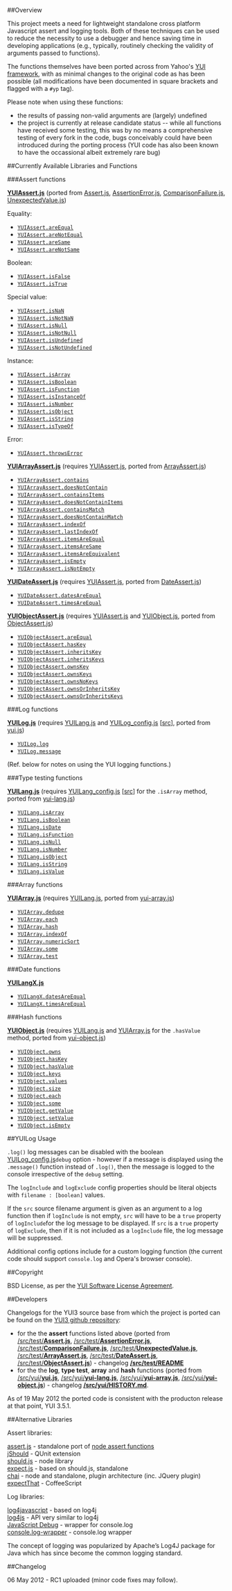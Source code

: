 
##Overview

This project meets a need for lightweight standalone cross platform Javascript 
assert and logging tools. 
Both of these techniques can be used to reduce 
the necessity to use a debugger and hence saving time in developing applications
 (e.g., typically, routinely checking 
the validity of arguments passed to functions).

The functions themselves have been ported across from Yahoo's [YUI framework](http://yuilibrary.com/), 
with as minimal changes to the original code as has been possible
(all modifications have been documented in square brackets and flagged with a `#yp` tag).

Please note when using these functions:

* the results of passing non-valid arguments are (largely) undefined
* the project is currently at release candidate status -- while all functions 
have received some testing, this was by no means a comprehensive 
testing of every fork in the code, bugs conceivably could have been 
introduced during the porting process (YUI code has also been known 
to have the occassional albeit extremely rare bug)

##Currently Available Libraries and Functions

###Assert functions

[**YUIAssert.js**](./YUIPort/blob/master/YUIAssert.js) (ported from [Assert.js](http://yuilibrary.com/yui/docs/api/classes/Test.Assert.html), [AssertionError.js](http://yuilibrary.com/yui/docs/api/classes/Test.AssertionError.html), [ComparisonFailure.js](http://yuilibrary.com/yui/docs/api/classes/Test.ComparisonFailure.html), [UnexpectedValue.js](http://yuilibrary.com/yui/docs/api/classes/Test.UnexpectedValue.html))

Equality:

- [`YUIAssert.areEqual`](http://yuilibrary.com/yui/docs/api/classes/Test.Assert.html#method_areEqual)
- [`YUIAssert.areNotEqual`](http://yuilibrary.com/yui/docs/api/classes/Test.Assert.html#method_areNotEqual)
- [`YUIAssert.areSame`](http://yuilibrary.com/yui/docs/api/classes/Test.Assert.html#method_areSame)
- [`YUIAssert.areNotSame`](http://yuilibrary.com/yui/docs/api/classes/Test.Assert.html#method_areNotSame)

Boolean:

- [`YUIAssert.isFalse`](http://yuilibrary.com/yui/docs/api/classes/Test.Assert.html#method_isFalse)
- [`YUIAssert.isTrue`](http://yuilibrary.com/yui/docs/api/classes/Test.Assert.html#method_isTrue)

Special value:

- [`YUIAssert.isNaN`](http://yuilibrary.com/yui/docs/api/classes/Test.Assert.html#method_isNaN)
- [`YUIAssert.isNotNaN`](http://yuilibrary.com/yui/docs/api/classes/Test.Assert.html#method_isNotNaN)
- [`YUIAssert.isNull`](http://yuilibrary.com/yui/docs/api/classes/Test.Assert.html#method_isNull)
- [`YUIAssert.isNotNull`](http://yuilibrary.com/yui/docs/api/classes/Test.Assert.html#method_isNotNull)
- [`YUIAssert.isUndefined`](http://yuilibrary.com/yui/docs/api/classes/Test.Assert.html#method_isUndefined)
- [`YUIAssert.isNotUndefined`](http://yuilibrary.com/yui/docs/api/classes/Test.Assert.html#method_isNotUndefined)

Instance:

- [`YUIAssert.isArray`](http://yuilibrary.com/yui/docs/api/classes/Test.Assert.html#method_isArray)
- [`YUIAssert.isBoolean`](http://yuilibrary.com/yui/docs/api/classes/Test.Assert.html#method_isBoolean)
- [`YUIAssert.isFunction`](http://yuilibrary.com/yui/docs/api/classes/Test.Assert.html#method_isFunction)
- [`YUIAssert.isInstanceOf`](http://yuilibrary.com/yui/docs/api/classes/Test.Assert.html#method_isInstanceOf)
- [`YUIAssert.isNumber`](http://yuilibrary.com/yui/docs/api/classes/Test.Assert.html#method_isNumber)
- [`YUIAssert.isObject`](http://yuilibrary.com/yui/docs/api/classes/Test.Assert.html#method_isObject)
- [`YUIAssert.isString`](http://yuilibrary.com/yui/docs/api/classes/Test.Assert.html#method_isString)
- [`YUIAssert.isTypeOf`](http://yuilibrary.com/yui/docs/api/classes/Test.Assert.html#method_isTypeOf)

Error:

- [`YUIAssert.throwsError`](http://yuilibrary.com/yui/docs/api/classes/Test.Assert.html#method_throwsError)

[**YUIArrayAssert.js**](./YUIPort/blob/master/YUIArrayAssert.js) (requires [YUIAssert.js](https://github.com/gso/YUIPort/tree/master/source), ported from [ArrayAssert.js](http://yuilibrary.com/yui/docs/api/classes/Test.ArrayAssert.html))

- [`YUIArrayAssert.contains`](http://yuilibrary.com/yui/docs/api/classes/Test.Assert.html#method_contains)
- [`YUIArrayAssert.doesNotContain`](http://yuilibrary.com/yui/docs/api/classes/Test.Assert.html#method_doesNotContain)
- [`YUIArrayAssert.containsItems`](http://yuilibrary.com/yui/docs/api/classes/Test.Assert.html#method_containsItems)
- [`YUIArrayAssert.doesNotContainItems`](http://yuilibrary.com/yui/docs/api/classes/Test.Assert.html#method_doesNotContainItems)
- [`YUIArrayAssert.containsMatch`](http://yuilibrary.com/yui/docs/api/classes/Test.Assert.html#method_containsMatch)
- [`YUIArrayAssert.doesNotContainMatch`](http://yuilibrary.com/yui/docs/api/classes/Test.Assert.html#method_doesNotContainMatch)
- [`YUIArrayAssert.indexOf`](http://yuilibrary.com/yui/docs/api/classes/Test.Assert.html#method_indexOf)
- [`YUIArrayAssert.lastIndexOf`](http://yuilibrary.com/yui/docs/api/classes/Test.Assert.html#method_lastIndexOf)
- [`YUIArrayAssert.itemsAreEqual`](http://yuilibrary.com/yui/docs/api/classes/Test.Assert.html#method_itemsAreEqual)
- [`YUIArrayAssert.itemsAreSame`](http://yuilibrary.com/yui/docs/api/classes/Test.Assert.html#method_itemsAreSame)
- [`YUIArrayAssert.itemsAreEquivalent`](http://yuilibrary.com/yui/docs/api/classes/Test.Assert.html#method_itemsAreEquivalent)
- [`YUIArrayAssert.isEmpty`](http://yuilibrary.com/yui/docs/api/classes/Test.Assert.html#method_isEmpty)
- [`YUIArrayAssert.isNotEmpty`](http://yuilibrary.com/yui/docs/api/classes/Test.Assert.html#method_isNotEmpty)

[**YUIDateAssert.js**](./YUIPort/blob/master/YUIDateAssert.js) (requires [YUIAssert.js](https://github.com/gso/YUIPort/tree/master/source), ported from [DateAssert.js](http://yuilibrary.com/yui/docs/api/classes/Test.DateAssert.html))

- [`YUIDateAssert.datesAreEqual`](http://yuilibrary.com/yui/docs/api/classes/Test.Assert.html#method_datesAreEqual)
- [`YUIDateAssert.timesAreEqual`](http://yuilibrary.com/yui/docs/api/classes/Test.Assert.html#method_timesAreEqual)

[**YUIObjectAssert.js**](./YUIPort/blob/master/YUIObjectAssert.js) (requires [YUIAssert.js](https://github.com/gso/YUIPort/tree/master/source) and [YUIObject.js](https://github.com/gso/YUIPort/tree/master/source), ported from [ObjectAssert.js](http://yuilibrary.com/yui/docs/api/classes/Test.ObjectAssert.html))

- [`YUIObjectAssert.areEqual`](http://yuilibrary.com/yui/docs/api/classes/Test.Assert.html#method_areEqual)
- [`YUIObjectAssert.hasKey`](http://yuilibrary.com/yui/docs/api/classes/Test.Assert.html#method_hasKey)
- [`YUIObjectAssert.inheritsKey`](http://yuilibrary.com/yui/docs/api/classes/Test.Assert.html#method_inheritsKey)
- [`YUIObjectAssert.inheritsKeys`](http://yuilibrary.com/yui/docs/api/classes/Test.Assert.html#method_inheritsKeys)
- [`YUIObjectAssert.ownsKey`](http://yuilibrary.com/yui/docs/api/classes/Test.Assert.html#method_ownsKey)
- [`YUIObjectAssert.ownsKeys`](http://yuilibrary.com/yui/docs/api/classes/Test.Assert.html#method_ownsKeys)
- [`YUIObjectAssert.ownsNoKeys`](http://yuilibrary.com/yui/docs/api/classes/Test.Assert.html#method_ownsNoKeys)
- [`YUIObjectAssert.ownsOrInheritsKey`](http://yuilibrary.com/yui/docs/api/classes/Test.Assert.html#method_ownsOrInheritsKey)
- [`YUIObjectAssert.ownsOrInheritsKeys`](http://yuilibrary.com/yui/docs/api/classes/Test.Assert.html#method_ownsOrInheritsKeys)

###Log functions

[**YUILog.js**](./YUIPort/blob/master/YUILog.js) (requires [YUILang.js](https://github.com/gso/YUIPort/tree/master) and [YUILog_config.js](https://github.com/gso/YUIPort/tree/master) \[[src](./YUIPort/blob/master/YUILog_config.js)\], ported from [yui.js](http://yuilibrary.com/yui/docs/api/classes/YUI.html))
 
- [`YUILog.log`](http://yuilibrary.com/yui/docs/api/classes/YUI.html#method_log)
- [`YUILog.message`](http://yuilibrary.com/yui/docs/api/classes/YUI.html#method_message)

(Ref. below for notes on using the YUI logging functions.)

###Type testing functions

[**YUILang.js**](./YUIPort/blob/master/YUILang.js) (requires [YUILang_config.js](https://github.com/gso/YUIPort/tree/master/source) \[[src](./YUIPort/blob/master/YUILang_config.js)\] for the `.isArray` method, ported from [yui-lang.js](http://yuilibrary.com/yui/docs/api/classes/Lang.html))

- [`YUILang.isArray`](http://yuilibrary.com/yui/docs/api/classes/Lang.html#method_isArray)
- [`YUILang.isBoolean`](http://yuilibrary.com/yui/docs/api/classes/Lang.html#method_isBoolean)
- [`YUILang.isDate`](http://yuilibrary.com/yui/docs/api/classes/Lang.html#method_isDate)
- [`YUILang.isFunction`](http://yuilibrary.com/yui/docs/api/classes/Lang.html#method_isFunction)
- [`YUILang.isNull`](http://yuilibrary.com/yui/docs/api/classes/Lang.html#method_isNull)
- [`YUILang.isNumber`](http://yuilibrary.com/yui/docs/api/classes/Lang.html#method_isNumber)
- [`YUILang.isObject`](http://yuilibrary.com/yui/docs/api/classes/Lang.html#method_isObject)
- [`YUILang.isString`](http://yuilibrary.com/yui/docs/api/classes/Lang.html#method_isString)
- [`YUILang.isValue`](http://yuilibrary.com/yui/docs/api/classes/Lang.html#method_isValue)

###Array functions

[**YUIArray.js**](./YUIPort/blob/master/YUIArray.js) (requires [YUILang.js](https://github.com/gso/YUIPort/tree/master/source), ported from [yui-array.js](http://yuilibrary.com/yui/docs/api/classes/Array.html))

- [`YUIArray.dedupe`](http://yuilibrary.com/yui/docs/api/classes/Array.html#method_dedupe)
- [`YUIArray.each`](http://yuilibrary.com/yui/docs/api/classes/Array.html#method_each)
- [`YUIArray.hash`](http://yuilibrary.com/yui/docs/api/classes/Array.html#method_hash)
- [`YUIArray.indexOf`](http://yuilibrary.com/yui/docs/api/classes/Array.html#method_indexOf)
- [`YUIArray.numericSort`](http://yuilibrary.com/yui/docs/api/classes/Array.html#method_numericSort)
- [`YUIArray.some`](http://yuilibrary.com/yui/docs/api/classes/Array.html#method_some)
- [`YUIArray.test`](http://yuilibrary.com/yui/docs/api/classes/Array.html#method_test)

###Date functions

[**YUILangX.js**](./YUIPort/blob/master/YUILangX.js)

- [`YUILangX.datesAreEqual`](./YUIPort/blob/master/YUILangX.js)
- [`YUILangX.timesAreEqual`](./YUIPort/blob/master/YUILangX.js)

###Hash functions

[**YUIObject.js**](./YUIPort/blob/master/YUIObject.js) (requires [YUILang.js](https://github.com/gso/YUIPort/tree/master/source) and [YUIArray.js](https://github.com/gso/YUIPort/tree/master/source) for the `.hasValue` method, ported from [yui-object.js](http://yuilibrary.com/yui/docs/api/classes/Object.html))

- [`YUIObject.owns`](http://yuilibrary.com/yui/docs/api/classes/Object.html#method_owns)
- [`YUIObject.hasKey`](http://yuilibrary.com/yui/docs/api/classes/Object.html#method_hasKey)
- [`YUIObject.hasValue`](http://yuilibrary.com/yui/docs/api/classes/Object.html#method_hasValue)
- [`YUIObject.keys`](http://yuilibrary.com/yui/docs/api/classes/Object.html#method_keys)
- [`YUIObject.values`](http://yuilibrary.com/yui/docs/api/classes/Object.html#method_values)
- [`YUIObject.size`](http://yuilibrary.com/yui/docs/api/classes/Object.html#method_size)
- [`YUIObject.each`](http://yuilibrary.com/yui/docs/api/classes/Object.html#method_each)
- [`YUIObject.some`](http://yuilibrary.com/yui/docs/api/classes/Object.html#method_some)
- [`YUIObject.getValue`](http://yuilibrary.com/yui/docs/api/classes/Object.html#method_getValue)
- [`YUIObject.setValue`](http://yuilibrary.com/yui/docs/api/classes/Object.html#method_setValue)
- [`YUIObject.isEmpty`](http://yuilibrary.com/yui/docs/api/classes/Object.html#method_isEmpty)

##YUILog Usage

`.log()` log messages can be disabled with the boolean
[YUILog_config.js](./YUIPort/blob/master/YUILang_config.js)`debug` option - however 
if a message is displayed using the `.message()` function instead of `.log()`,
then the message is logged to the console irrespective of the `debug` setting.

The `logInclude` and `logExclude` config properties 
should be literal objects with `filename : [boolean]` values.

If the `src` source filename argument is given as an argument to a log function
then if `logInclude` is not empty, `src` will have to be a `true` property of 
`logInclude`for the log message to be displayed.  If `src` is a `true` property of 
`logExclude`, then if it is not included as a `logInclude` file, the log 
message will be suppressed.

Additional config options include for a custom logging function (the current 
code should support `console.log` and Opera's browser console).

##Copyright

BSD License, as per the [YUI Software License Agreement](http://yuilibrary.com/license/).

##Developers

Changelogs for the YUI3 source base from which the project is ported 
can be found on the [YUI3 github repository](https://github.com/yui/yui3):
- for the the **assert** functions listed above
(ported from 
[/src/test/**Assert.js**](http://yuilibrary.com/yui/docs/api/classes/Test.Assert.html), 
[/src/test/**AssertionError.js**](http://yuilibrary.com/yui/docs/api/classes/Test.AssertionError.html), 
[/src/test/**ComparisonFailure.js**](http://yuilibrary.com/yui/docs/api/classes/Test.ComparisonFailure.html), 
[/src/test/**UnexpectedValue.js**](http://yuilibrary.com/yui/docs/api/classes/Test.UnexpectedValue.html),
[/src/test/**ArrayAssert.js**](http://yuilibrary.com/yui/docs/api/classes/Test.ArrayAssert.html),
[/src/test/**DateAssert.js**](http://yuilibrary.com/yui/docs/api/classes/Test.DateAssert.html),
[/src/test/**ObjectAssert.js**](http://yuilibrary.com/yui/docs/api/classes/Test.ObjectAssert.html)) - 
changelog [**/src/test/README**](https://github.com/yui/yui3/tree/master/src/test)
- for the the **log**, **type test**, **array** and **hash** functions
(ported from 
[/src/yui/**yui.js**](http://yuilibrary.com/yui/docs/api/classes/YUI.html),
[/src/yui/**yui-lang.js**](http://yuilibrary.com/yui/docs/api/classes/Lang.html),
[/src/yui/**yui-array.js**](http://yuilibrary.com/yui/docs/api/classes/Array.html),
[/src/yui/**yui-object.js**](http://yuilibrary.com/yui/docs/api/classes/Object.html)) -
changelog [**/src/yui/HISTORY.md**](https://github.com/yui/yui3/blob/master/src/yui/HISTORY.md).

As of 19 May 2012 the ported code is consistent with the producton release at that 
point, YUI 3.5.1.

##Alternative Libraries

Assert libraries:

[assert.js](https://github.com/Jxck/assert) - standalone port of [node assert functions](http://nodejs.org/api/assert.html)  
[jShould](https://github.com/eliperelman/jShould) - QUnit extension  
[should.js](https://github.com/visionmedia/should.js) - node library  
[expect.js](https://github.com/LearnBoost/expect.js) - based on should.js, standalone  
[chai](https://github.com/chaijs/chai) - node and standalone, plugin architecture (inc. JQuery plugin)  
[expectThat](https://github.com/dmohl/expectThat) - CoffeeScript

Log libraries:

[log4javascript](http://log4javascript.org/) - based on log4j  
[log4js](http://log4js.berlios.de/) - API very similar to log4j  
[JavaScript Debug](http://benalman.com/projects/javascript-debug-console-log/) - wrapper for console.log  
[console.log-wrapper](https://github.com/cpatik/console.log-wrapper) - console.log wrapper

The concept of logging was popularized by Apache’s Log4J package for Java 
which has since become the common logging standard.

##Changelog

06 May 2012 - RC1 uploaded (minor code fixes may follow).
